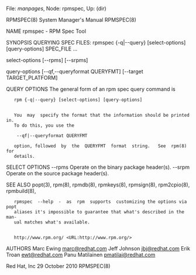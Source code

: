 File: *manpages*,  Node: rpmspec,  Up: (dir)

RPMSPEC(8)                  System Manager's Manual                 RPMSPEC(8)



NAME
       rpmspec - RPM Spec Tool

SYNOPSIS
   QUERYING SPEC FILES:
       rpmspec {-q|--query} [select-options] [query-options] SPEC_FILE ...


   select-options
        [--rpms]
        [--srpms]


   query-options
        [--qf,--queryformat QUERYFMT]
        [--target TARGET_PLATFORM]


   QUERY OPTIONS
       The general form of an rpm spec query command is

       rpm {-q|--query} [select-options] [query-options]


       You  may  specify the format that the information should be printed in.
       To do this, you use the

        --qf|--queryformat QUERYFMT

       option, followed  by  the  QUERYFMT  format  string.   See  rpm(8)  for
       details.

   SELECT OPTIONS
        --rpms Operate on the binary package header(s).
        --srpm Operate on the source package header(s).


SEE ALSO
       popt(3),
       rpm(8),
       rpmdb(8),
       rpmkeys(8),
       rpmsign(8),
       rpm2cpio(8),
       rpmbuild(8),

       rpmspec  --help  -  as  rpm  supports  customizing the options via popt
       aliases it's impossible to guarantee that what's described in the  man‐
       ual matches what's available.


       http://www.rpm.org/ <URL:http://www.rpm.org/>

AUTHORS
       Marc Ewing <marc@redhat.com>
       Jeff Johnson <jbj@redhat.com>
       Erik Troan <ewt@redhat.com>
       Panu Matilainen <pmatilai@redhat.com>



Red Hat, Inc                    29 October 2010                     RPMSPEC(8)
